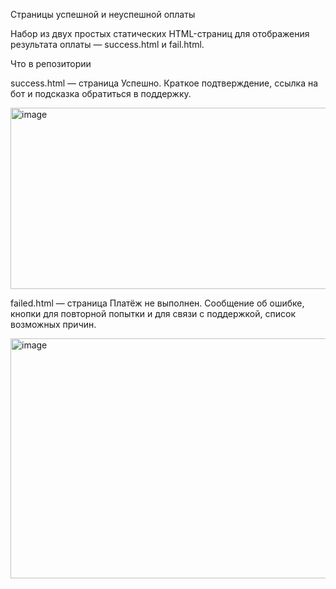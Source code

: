 Страницы успешной и неуспешной оплаты

Набор из двух простых статических HTML-страниц для отображения результата оплаты — success.html и fail.html.

Что в репозитории

success.html — страница Успешно. Краткое подтверждение, ссылка на бот и подсказка обратиться в поддержку.

<img width="741" height="290" alt="image" src="https://github.com/user-attachments/assets/556bbf52-551d-4a49-acde-9ed154f13299" />


failed.html — страница Платёж не выполнен. Сообщение об ошибке, кнопки для повторной попытки и для связи с поддержкой, список возможных причин.

<img width="764" height="384" alt="image" src="https://github.com/user-attachments/assets/641726ab-afcf-42a2-baa8-1bf597025046" />

